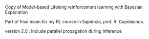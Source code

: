 Copy of Model-based Lifelong reinforcement learning with Bayesian Exploration

Part of final exam for my RL course in Sapienza, prof. R. Capobianco. 

version 2.0 : include parallel propagation during inference
